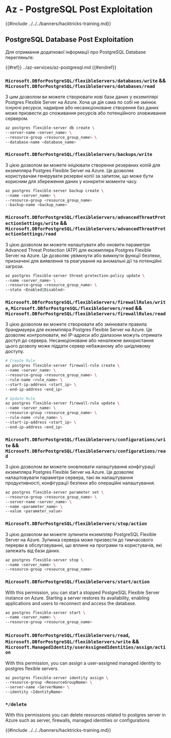 # Az - PostgreSQL Post Exploitation

{{#include ../../../banners/hacktricks-training.md}}

## PostgreSQL Database Post Exploitation
Для отримання додаткової інформації про PostgreSQL Database перегляньте:

{{#ref}}
../az-services/az-postgresql.md
{{#endref}}

### `Microsoft.DBforPostgreSQL/flexibleServers/databases/write` && `Microsoft.DBforPostgreSQL/flexibleServers/databases/read`

З цим дозволом ви можете створювати нові бази даних у екземплярі Postgres Flexible Server на Azure. Хоча ця дія сама по собі не змінює існуючі ресурси, надмірне або несанкціоноване створення баз даних може призвести до споживання ресурсів або потенційного зловживання сервером.
```bash
az postgres flexible-server db create \
--server-name <server_name> \
--resource-group <resource_group_name> \
--database-name <database_name>
```
### `Microsoft.DBforPostgreSQL/flexibleServers/backups/write`

З цією дозволом ви можете ініціювати створення резервних копій для екземпляра Postgres Flexible Server на Azure. Це дозволяє користувачам генерувати резервні копії за запитом, що може бути корисним для збереження даних у конкретні моменти часу.
```bash
az postgres flexible-server backup create \
--name <server_name> \
--resource-group <resource_group_name>
--backup-name <backup_name>
```
### `Microsoft.DBforPostgreSQL/flexibleServers/advancedThreatProtectionSettings/write` && `Microsoft.DBforPostgreSQL/flexibleServers/advancedThreatProtectionSettings/read`

З цією дозволом ви можете налаштувати або оновити параметри Advanced Threat Protection (ATP) для екземпляра Postgres Flexible Server на Azure. Це дозволяє увімкнути або вимкнути функції безпеки, призначені для виявлення та реагування на аномальні дії та потенційні загрози.
```bash
az postgres flexible-server threat-protection-policy update \
--name <server_name> \
--resource-group <resource_group_name> \
--state <Enabled|Disabled>
```
### `Microsoft.DBforPostgreSQL/flexibleServers/firewallRules/write`, `Microsoft.DBforPostgreSQL/flexibleServers/read` && `Microsoft.DBforPostgreSQL/flexibleServers/firewallRules/read`

З цією дозволом ви можете створювати або змінювати правила брандмауера для екземпляра Postgres Flexible Server на Azure. Це дозволяє контролювати, які IP-адреси або діапазони можуть отримати доступ до сервера. Несанкціоноване або неналежне використання цього дозволу може піддати сервер небажаному або шкідливому доступу.
```bash
# Create Rule
az postgres flexible-server firewall-rule create \
--name <server_name> \
--resource-group <resource_group_name> \
--rule-name <rule_name> \
--start-ip-address <start_ip> \
--end-ip-address <end_ip>

# Update Rule
az postgres flexible-server firewall-rule update \
--name <server_name> \
--resource-group <resource_group_name> \
--rule-name <rule_name> \
--start-ip-address <start_ip> \
--end-ip-address <end_ip>
```
### `Microsoft.DBforPostgreSQL/flexibleServers/configurations/write` && `Microsoft.DBforPostgreSQL/flexibleServers/configurations/read`

З цією дозволом ви можете оновлювати налаштування конфігурації екземпляра Postgres Flexible Server на Azure. Це дозволяє налаштовувати параметри сервера, такі як налаштування продуктивності, конфігурації безпеки або операційні налаштування.
```bash
az postgres flexible-server parameter set \
--resource-group <resource_group_name> \
--server-name <server_name> \
--name <parameter_name> \
--value <parameter_value>
```
### `Microsoft.DBforPostgreSQL/flexibleServers/stop/action`

З цією дозволом ви можете зупинити екземпляр PostgreSQL Flexible Server на Azure. Зупинка сервера може призвести до тимчасового перерви в обслуговуванні, що вплине на програми та користувачів, які залежать від бази даних.
```bash
az postgres flexible-server stop \
--name <server_name> \
--resource-group <resource_group_name>
```

### `Microsoft.DBforPostgreSQL/flexibleServers/start/action`
With this permission, you can start a stopped PostgreSQL Flexible Server instance on Azure. Starting a server restores its availability, enabling applications and users to reconnect and access the database.

```bash
az postgres flexible-server start \
--name <server_name> \
--resource-group <resource_group_name>
```

### `Microsoft.DBforPostgreSQL/flexibleServers/read`, `Microsoft.DBforPostgreSQL/flexibleServers/write` && `Microsoft.ManagedIdentity/userAssignedIdentities/assign/action`

With this permission, you can assign a user-assigned managed identity to postgres flexible servers.

```bash
az postgres flexible-server identity assign \
--resource-group <ResourceGroupName> \
--server-name <ServerName> \
--identity <IdentityName>
```

### `*/delete`
With this permissions you can delete resources related to postgres server in Azure such as server, firewalls, managed identities or configurations


{{#include ../../../banners/hacktricks-training.md}}
